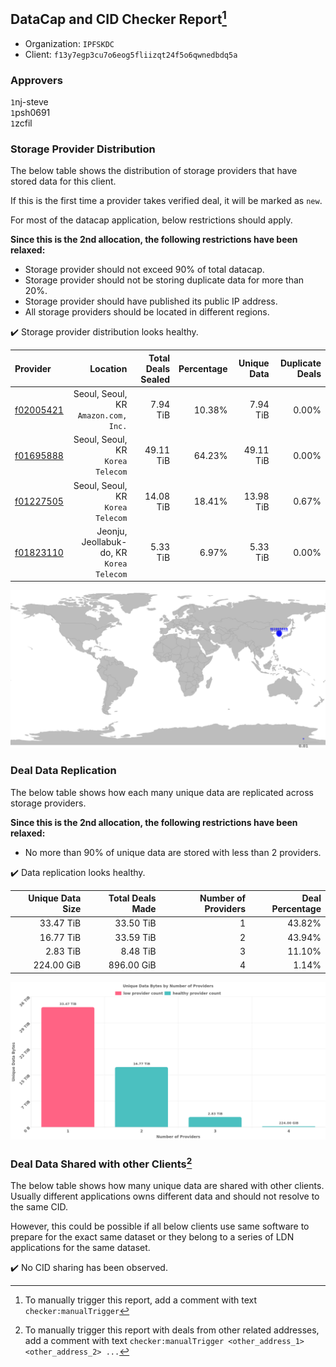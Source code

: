 ## DataCap and CID Checker Report[^1]
 - Organization: `IPFSKDC`
 - Client: `f13y7egp3cu7o6eog5fliizqt24f5o6qwnedbdq5a`
### Approvers
`1`nj-steve<br/>`1`psh0691<br/>`1`zcfil

### Storage Provider Distribution
The below table shows the distribution of storage providers that have stored data for this client.

If this is the first time a provider takes verified deal, it will be marked as `new`.

For most of the datacap application, below restrictions should apply.

**Since this is the 2nd allocation, the following restrictions have been relaxed:**
 - Storage provider should not exceed 90% of total datacap.
 - Storage provider should not be storing duplicate data for more than 20%.
 - Storage provider should have published its public IP address.
 - All storage providers should be located in different regions.

✔️ Storage provider distribution looks healthy.

| Provider                                              |                                     Location | Total Deals Sealed | Percentage | Unique Data | Duplicate Deals |
| :---------------------------------------------------- | -------------------------------------------: | -----------------: | ---------: | ----------: | --------------: |
| [f02005421](https://filfox.info/en/address/f02005421) |      Seoul, Seoul, KR<br/>`Amazon.com, Inc.` |           7.94 TiB |     10.38% |    7.94 TiB |           0.00% |
| [f01695888](https://filfox.info/en/address/f01695888) |         Seoul, Seoul, KR<br/>`Korea Telecom` |          49.11 TiB |     64.23% |   49.11 TiB |           0.00% |
| [f01227505](https://filfox.info/en/address/f01227505) |         Seoul, Seoul, KR<br/>`Korea Telecom` |          14.08 TiB |     18.41% |   13.98 TiB |           0.67% |
| [f01823110](https://filfox.info/en/address/f01823110) | Jeonju, Jeollabuk-do, KR<br/>`Korea Telecom` |           5.33 TiB |      6.97% |    5.33 TiB |           0.00% |

<img src="https://raw.githubusercontent.com/data-preservation-programs/filplus-checker-assets/main/filecoin-project/filecoin-plus-large-datasets/issues/2060/1691775472361.png"/>

### Deal Data Replication
The below table shows how each many unique data are replicated across storage providers.


**Since this is the 2nd allocation, the following restrictions have been relaxed:**
- No more than 90% of unique data are stored with less than 2 providers.

✔️ Data replication looks healthy.

| Unique Data Size | Total Deals Made | Number of Providers | Deal Percentage |
| ---------------: | ---------------: | ------------------: | --------------: |
|        33.47 TiB |        33.50 TiB |                   1 |          43.82% |
|        16.77 TiB |        33.59 TiB |                   2 |          43.94% |
|         2.83 TiB |         8.48 TiB |                   3 |          11.10% |
|       224.00 GiB |       896.00 GiB |                   4 |           1.14% |

<img src="https://raw.githubusercontent.com/data-preservation-programs/filplus-checker-assets/main/filecoin-project/filecoin-plus-large-datasets/issues/2060/1691775473560.png"/>

### Deal Data Shared with other Clients[^3]
The below table shows how many unique data are shared with other clients.
Usually different applications owns different data and should not resolve to the same CID.

However, this could be possible if all below clients use same software to prepare for the exact same dataset or they belong to a series of LDN applications for the same dataset.

✔️ No CID sharing has been observed.

[^1]: To manually trigger this report, add a comment with text `checker:manualTrigger`

[^2]: Deals from those addresses are combined into this report as they are specified with `checker:manualTrigger`

[^3]: To manually trigger this report with deals from other related addresses, add a comment with text `checker:manualTrigger <other_address_1> <other_address_2> ...`
